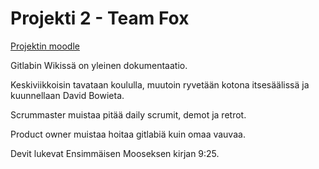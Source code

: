 # Projekti 2 - Team Fox

[Projektin moodle](https://devmoodle.kamit.fi/course/view.php?id=3348)

Gitlabin Wikissä on yleinen dokumentaatio.

Keskiviikkoisin tavataan koululla, muutoin ryvetään kotona itsesäälissä ja kuunnellaan David Bowieta.

Scrummaster muistaa pitää daily scrumit, demot ja retrot.

Product owner muistaa hoitaa gitlabiä kuin omaa vauvaa.

Devit lukevat Ensimmäisen Mooseksen kirjan 9:25.